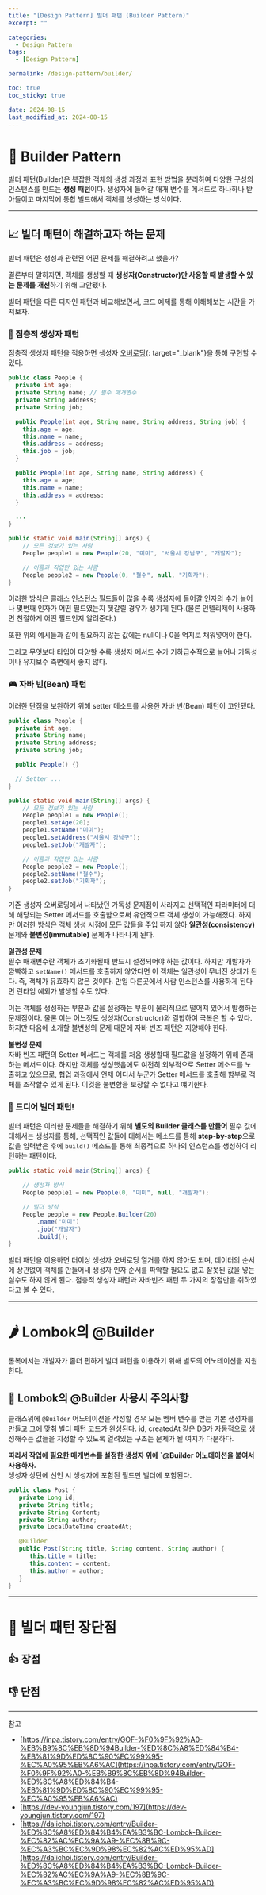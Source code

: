 ```yaml
---
title: "[Design Pattern] 빌더 패턴 (Builder Pattern)"
excerpt: ""

categories:
  - Design Pattern
tags:
  - [Design Pattern]

permalink: /design-pattern/builder/

toc: true
toc_sticky: true

date: 2024-08-15
last_modified_at: 2024-08-15
---
```

# 🏢 Builder Pattern
빌더 패턴(Builder)은 복잡한 객체의 생성 과정과 표현 방법을 분리하여 다양한 구성의 인스턴스를 만드는 **생성 패턴**이다. 생성자에 들어갈 매개 변수를 메서드로 하나하나 받아들이고 마지막에 통합 빌드해서 객체를 생성하는 방식이다.

---

## 📈 빌더 패턴이 해결하고자 하는 문제
빌더 패턴은 생성과 관련된 어떤 문제를 해결하려고 했을가?

결론부터 말하자면, 객체를 생성할 때 **생성자(Constructor)만 사용할 때 발생할 수 있는 문제를 개선**하기 위해 고안됐다.

빌더 패턴을 다른 디자인 패턴과 비교해보면서, 코드 예제를 통해 이해해보는 시간을 가져보자.

### 🎲 점층적 생성자 패턴
점층적 생성자 패턴을 적용하면 생성자 [오버로딩](){: target="_blank"}을 통해 구현할 수 있다.

```java
public class People {
  private int age;
  private String name; // 필수 매개변수
  private String address;
  private String job;

  public People(int age, String name, String address, String job) {
    this.age = age;
    this.name = name;
    this.address = address;
    this.job = job;
  }

  public People(int age, String name, String address) {
    this.age = age;
    this.name = name;
    this.address = address;
  }

  ...
}
```
```java
public static void main(String[] args) {
    // 모든 정보가 있는 사람
    People people1 = new People(20, "미미", "서울시 강남구", "개발자");

    // 이름과 직업만 있는 사람
    People people2 = new People(0, "철수", null, "기획자");
}
```
이러한 방식은 클래스 인스턴스 필드들이 많을 수록 생성자에 들어갈 인자의 수가 늘어나 몇번째 인자가 어떤 필드였는지 헷갈릴 경우가 생기게 된다.(물론 인텔리제이 사용하면 친절하게 어떤 필드인지 알려준다.) 

또한 위의 예시들과 같이 필요하지 않는 값에는 null이나 0을 억지로 채워넣어야 한다.

그리고 무엇보다 타입이 다양할 수록 생성자 메서드 수가 기하급수적으로 늘어나 가독성이나 유지보수 측면에서 좋지 않다.

### 🎮 자바 빈(Bean) 패턴
이러한 단점을 보완하기 위해 setter 메소드를 사용한 자바 빈(Bean) 패턴이 고안됐다.

```java
public class People {
  private int age;
  private String name;
  private String address;
  private String job;

  public People() {}

  // Setter ...
}
```
```java
public static void main(String[] args) {
    // 모든 정보가 있는 사람
    People people1 = new People();
    people1.setAge(20);
    people1.setName("미미");
    people1.setAddress("서울시 강남구");
    people1.setJob("개발자");

    // 이름과 직업만 있는 사람
    People people2 = new People();
    people2.setName("철수");
    people2.setJob("기획자");
}
```
기존 생성자 오버로딩에서 나타났던 가독성 문제점이 사라지고 선택적인 파라미터에 대해 해당되는 Setter 메서드를 호출함으로써 유연적으로 객체 생성이 가능해졌다. 하지만 이러한 방식은 객체 생성 시점에 모든 값들을 주입 하지 않아 **일관성(consistency)** 문제와 **불변성(immutable)** 문제가 나타나게 된다.

**일관성 문제**  
필수 매개변수란 객체가 초기화될때 반드시 설정되어야 하는 값이다. 하지만 개발자가 깜빡하고 `setName()` 메서드를 호출하지 않았다면 이 객체는 일관성이 무너진 상태가 된다. 즉, 객체가 유효하지 않은 것이다. 만일 다른곳에서 사람 인스턴스를 사용하게 된다면 런타임 예외가 발생할 수도 있다.

이는 객체를 생성하는 부분과 값을 설정하는 부분이 물리적으로 떨어져 있어서 발생하는 문제점이다. 물론 이는 어느정도 생성자(Constructor)와 결합하여 극복은 할 수 있다. 하지만 다음에 소개할 불변성의 문제 때문에 자바 빈즈 패턴은 지양해야 한다.

**불변성 문제**  
자바 빈즈 패턴의 Setter 메서드는 객체를 처음 생성할때 필드값을 설정하기 위해 존재하는 메서드이다. 하지만 객체를 생성했음에도 여전히 외부적으로 Setter 메소드를 노출하고 있으므로, 협업 과정에서 언제 어디서 누군가 Setter 메서드를 호출해 함부로 객체를 조작할수 있게 된다. 이것을 불변함을 보장할 수 없다고 얘기한다.

### 🧸 드디어 빌더 패턴!
빌더 패턴은 이러한 문제들을 해결하기 위해 **별도의 Builder 클래스를 만들어** 필수 값에 대해서는 생성자를 통해, 선택적인 값들에 대해서는 메소드를 통해 **step-by-step**으로 값을 입력받은 후에 `build()` 메소드를 통해 최종적으로 하나의 인스턴스를 생성하여 리턴하는 패턴이다.

```java
public static void main(String[] args) {
    
    // 생성자 방식
    People people1 = new People(0, "미미", null, "개발자");

    // 빌더 방식
    People people = new People.Builder(20)
        .name("미미")
        .job("개발자")
        .build();
}
```
빌더 패턴을 이용하면 더이상 생성자 오버로딩 열거를 하지 않아도 되며, 데이터의 순서에 상관없이 객체를 만들어내 생성자 인자 순서를 파악할 필요도 없고 잘못된 값을 넣는 실수도 하지 않게 된다. 점층적 생성자 패턴과 자바빈즈 패턴 두 가지의 장점만을 취하였다고 볼 수 있다.

---
# 🌶️ Lombok의 @Builder
롬복에서는 개발자가 좀더 편하게 빌더 패턴을 이용하기 위해 별도의 어노테이션을 지원한다.

## 🌵 Lombok의 @Builder 사용시 주의사항
클래스위에 `@Builder` 어노테이션을 작성할 경우 모든 멤버 변수를 받는 기본 생성자를 만들고 그에 맞춰 빌더 패턴 코드가 완성된다. id, createdAt 같은 DB가 자동적으로 생성해주는 값들을 지정할 수 있도록 열려있는 구조는 문제가 될 여지가 다분하다.

**따라서 작업에 필요한 매개변수를 설정한 생성자 위에 `@Builder 어노테이션을 붙여서 사용하자.**  
생성자 상단에 선언 시 생성자에 포함된 필드만 빌더에 포함된다.
```java
public class Post {
   private Long id;
   private String title;
   private String Content;
   private String author;
   private LocalDateTime createdAt;

   @Builder
   public Post(String title, String content, String author) {
      this.title = title;
      this.content = content;
      this.author = author;
   }
}
```

---

# 🗿 빌더 패턴 장단점
## 👍 장점
## 👎 단점

---
참고
- [https://inpa.tistory.com/entry/GOF-%F0%9F%92%A0-%EB%B9%8C%EB%8D%94Builder-%ED%8C%A8%ED%84%B4-%EB%81%9D%ED%8C%90%EC%99%95-%EC%A0%95%EB%A6%AC](https://inpa.tistory.com/entry/GOF-%F0%9F%92%A0-%EB%B9%8C%EB%8D%94Builder-%ED%8C%A8%ED%84%B4-%EB%81%9D%ED%8C%90%EC%99%95-%EC%A0%95%EB%A6%AC)
- [https://dev-youngjun.tistory.com/197](https://dev-youngjun.tistory.com/197)
- [https://dalichoi.tistory.com/entry/Builder-%ED%8C%A8%ED%84%B4%EA%B3%BC-Lombok-Builder-%EC%82%AC%EC%9A%A9-%EC%8B%9C-%EC%A3%BC%EC%9D%98%EC%82%AC%ED%95%AD](https://dalichoi.tistory.com/entry/Builder-%ED%8C%A8%ED%84%B4%EA%B3%BC-Lombok-Builder-%EC%82%AC%EC%9A%A9-%EC%8B%9C-%EC%A3%BC%EC%9D%98%EC%82%AC%ED%95%AD)

